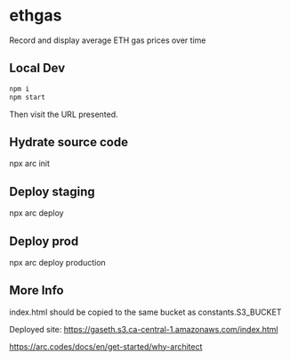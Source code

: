# ethgas
Record and display average ETH gas prices over time

## Local Dev
```bash
npm i
npm start
```
Then visit the URL presented.

## Hydrate source code

npx arc init

## Deploy staging

npx arc deploy

## Deploy prod

npx arc deploy production

## More Info

index.html should be copied to the same bucket as constants.S3_BUCKET

Deployed site: https://gaseth.s3.ca-central-1.amazonaws.com/index.html

https://arc.codes/docs/en/get-started/why-architect
